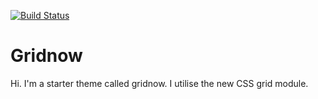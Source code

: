 [![Build Status](https://travis-ci.org/Automattic/_s.svg?branch=master)](https://travis-ci.org/Automattic/_s)

Gridnow
===

Hi. I'm a starter theme called gridnow. I utilise the new CSS grid module. 

